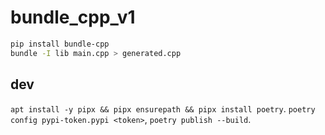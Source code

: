 # bundle_cpp_v1
```sh
pip install bundle-cpp
bundle -I lib main.cpp > generated.cpp
```

## dev
`apt install -y pipx && pipx ensurepath && pipx install poetry`.
`poetry config pypi-token.pypi <token>`, `poetry publish --build`.
